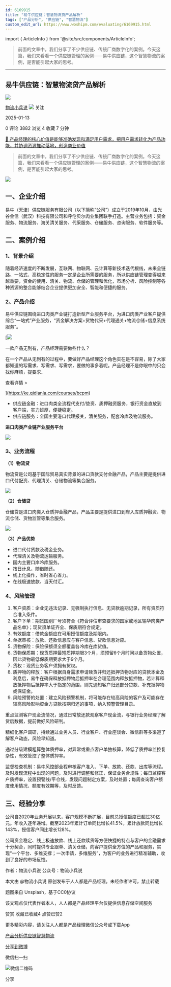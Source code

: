 ```yaml
---
id: 6169915
title: "易牛供应链：智慧物流贷产品解析"
tags: ["产品分析", "供应链", "智慧物流"]
custom_edit_url: https://www.woshipm.com/evaluating/6169915.html
---
```

import { ArticleInfo } from '@site/src/components/ArticleInfo';

<ArticleInfo
    author="物流小兵说"
    authorLink="https://www.woshipm.com/u/658093"
    published="2025-01-13"
    views={3882}
    comments={0}
    collects={4}
/>

> 前面的文章中，我们分享了不少供应链、传统厂商数字化的案例。今天这篇，我们来看看一个供应链管理的案例——易牛供应链，这个智慧物流的案例，是否能引起大家的思考。

---

## 易牛供应链：智慧物流贷产品解析

[![](https://static.woshipm.com/view/woshipm_api_def_20241230105723_1637.jpg?imageView2/1/w/72/h/72/q/100)](https://www.woshipm.com/u/658093)

[物流小兵说](https://www.woshipm.com/u/658093) ![](https://static.woshipm.com/tag/1101_1@2x.png) 关注

2025-01-13

0 评论 3882 浏览 4 收藏 7 分钟

[🔗 产品经理的核心价值是能够准确发现和满足用户需求，把用户需求转化为产品功能，并协调资源推动落地，创造商业价值](https://ke.qidianla.com/courses/90pm)

> 前面的文章中，我们分享了不少供应链、传统厂商数字化的案例。今天这篇，我们来看看一个供应链管理的案例——易牛供应链，这个智慧物流的案例，是否能引起大家的思考。

![](https://image.woshipm.com/2023/04/14/e76bcac0-da8e-11ed-aeb8-00163e0b5ff3.jpg)

## 一、企业介绍

易牛（天津）供应链服务有限公司（以下简称“公司”）成立于2019年10月，由光谷金信（武汉）科技有限公司和呼伦贝尔肉业集团联手打造。主营业务包括：资金服务、物流服务、海关清关服务、代采服务、仓储服务、咨询服务、软件服务等。

## 二、案例介绍

### 1、背景介绍

随着经济速度的不断发展，互联网、物联网、云计算等新技术迭代根线，未来全链路、一站式、高稳定性的服务一定是企业所需要的服务，所以供应链管理变得越来越重要，资金的使用、清关、物流、仓储的管理和优化，市场分析、风险控制等各种资源的整合能够结合企业提供更加安全、智能和便捷的服务。

### 2、产品介绍

易牛供应链围绕进口肉类产业链打造新型产业服务平台，为进口肉类产业客户提供综合“一站式”产业服务，“资金解决方案+货物代采+代理通关+物流仓储+信息系统服务”。

[![](https://image.woshipm.com/2023/08/02/58dc678c-30e3-11ee-88e7-00163e0b5ff3.png)

一款产品无到有，产品经理需要做些什么？

在一个产品从无到有的过程中，要做好产品经理这个角色实在是不容易，除了大家都知道的写需求、写需求、写需求，要做的事多着呢。产品经理不是你眼中的只会找你麻烦，提要求..

查看详情 >

](https://ke.qidianla.com/courses/bcpm)

*   供应链金融：进口肉类全流程代支付/垫资、质押融资服务，银行资金直放到客户端，实力雄厚，便捷稳定。
*   供应链服务：全国主要港口代理报关，清关服务，配套冷库及物流服务。

**进口肉类产业链产业服务平台**

![](https://image.woshipm.com/2025/01/12/66666eb0-d089-11ef-86bd-00163e09d72f.png)

### 3、业务流程

**（1）物流贷**

物流贷是公司基于国际贸易真实背景的进口货款支付金融产品，产品主要是提供进口代付配资、代理清关、仓储物流等集合服务。

![](https://image.woshipm.com/2025/01/12/782c1690-d089-11ef-8295-00163e09d72f.png)

**（2）仓储贷**

仓储贷是进口肉类入仓质押金融产品，产品主要是提供进口到岸入库质押融资、物流仓储、货物监管等集合服务。

![](https://image.woshipm.com/2025/01/12/87bf6b20-d089-11ef-86bd-00163e09d72f.png)

**（3）产品优势**

*   进口代付货款及税金业务。
*   代理清关及物流运输服务。
*   国内主要口岸冷库服务。
*   按日计息，随借随还。
*   线上化操作，省时省心省力。
*   在线极速放款、当天付汇。

### 4、风险管理

1.  客户资质：企业无违法记录、无强制执行信息、无贷款逾期记录，所有资质符合准入条件。
2.  客户下单：期货国别厂号须符合《符合评估审查要求的国家或地区输华肉类产品名单》；现货须单证齐全、保质期符合规定。
3.  有效额度：借款金额应在可用授信额度及期限内。
4.  单据审核：放款、还款信息应与客户信息、贷款信息对应。
5.  货物保险：保险保额须全额覆盖各冷库在库货值。
6.  货物保质期：现货质押最短质押期限3个月，须预留6个月时间以备货物处置，因此货物最低保质期要求大于9个月。
7.  货权：现货业务客户须拥有货权。
8.  质押物的释放：客户根据自身需求申请赎货并归还抵押货物对应的贷款本金及利息后，易牛在确保释放抵押物后抵押率在合理范围内释放抵押物，若计算释放抵押物后抵押率大于指定的范围，则先通知客户归还部分贷款、补充抵押物或保证金。
9.  风险预警的处置：建立风险预警机制，将可能存在较高风险的客户及可能存在较高风险影响资金方贷款按期归还的事项，纳入预警管理目录。

重点监测客户现金流情况，通过日常放还款观察客户现金流，与银行业务经理了解贷后数据，提前做好风险研判。

精细化客户调研，持续通过业务人员、行业客户、行业座谈会、微信群等多渠道了解客户动态，风险早知道。

通过分级建模粗算整体质押率，对异常或重点客户单独核算，降低了质押率监控复杂性，有效管控了整体质押率。

监督检查机制：易牛风控部全程审核客户准入、下单、放款、还款、出库等流程。及时发现流程中出现的问题，及时进行调整和修正，保证业务合规性；每日监控客户质押率，设置预警线/平仓线，发现问题制定方案，及时处置；每周查询客户额度使用情况、额度有效期等，及时反馈。

## 三、经验分享

公司自2020年业务开展以来，客户规模不断扩展，目前总授信额度已超过30亿元。年收入逐年递增。截至2023年累计订单同比增长41.5%，累计放款同比增长143%，授信客户同比增长128%。

公司资金稳定、线上极速放款、线上还款赎货等方便快捷的特点与客户的金融需求十分契合，同时提供专业跟单、清关仓储，向客户提供全方位的产品和服务，实现“一个平台、多维支撑；一次申请，多维服务”，为客户的业务进行精准辅助，收到了良好的市场反馈。

作者：物流小兵说 公众号：物流小兵说

本文由 @物流小兵说 原创发布于人人都是产品经理。未经作者许可，禁止转载

题图来自 Unsplash，基于CC0协议

该文观点仅代表作者本人，人人都是产品经理平台仅提供信息存储空间服务

赞赏 收藏已收藏4 点赞已赞2

更多精彩内容，请关注人人都是产品经理微信公众号或下载App

[产品分析](https://www.woshipm.com/tag/%e4%ba%a7%e5%93%81%e5%88%86%e6%9e%90)[供应链](https://www.woshipm.com/tag/%e4%be%9b%e5%ba%94%e9%93%be)[智慧物流](https://www.woshipm.com/tag/%e6%99%ba%e6%85%a7%e7%89%a9%e6%b5%81)

[分享到微博](https://service.weibo.com/share/share.php?appkey=2775287854&title=易牛供应链：智慧物流贷产品解析&url=https://www.woshipm.com/evaluating/6169915.html&pic=https://image.woshipm.com/2023/04/14/e76bcac0-da8e-11ed-aeb8-00163e0b5ff3.jpg)

微信扫一扫

![微信二维码](https://api.pwmqr.com/qrcode/create/?url=https://www.woshipm.com/evaluating/6169915.html)

分享
